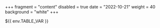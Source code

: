 +++
fragment = "content"
disabled = true
date = "2022-10-21"
weight = 40
background = "white"
+++

<style>
table, td, th {
  border: 2px solid black;
  vertical-align: top;
  !important;
 }
</style>
${{ env.TABLE_VAR }}
